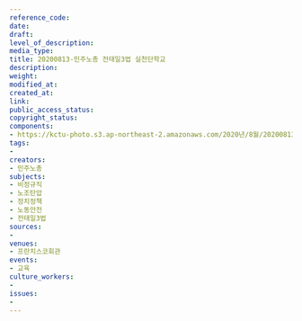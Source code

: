 ```yaml
---
reference_code: 
date: 
draft: 
level_of_description: 
media_type: 
title: 20200813-민주노총 전태일3법 실천단학교
description: 
weight: 
modified_at: 
created_at: 
link: 
public_access_status: 
copyright_status: 
components:
- https://kctu-photo.s3.ap-northeast-2.amazonaws.com/2020년/8월/20200813-민주노총+전태일3법+실천단학교/44.jpg
tags:
- 
creators:
- 민주노총
subjects:
- 비정규직
- 노조탄압
- 정치정책
- 노동안전
- 전태일3법
sources:
- 
venues:
- 프란치스코회관
events:
- 교육
culture_workers:
- 
issues:
- 
---
```

